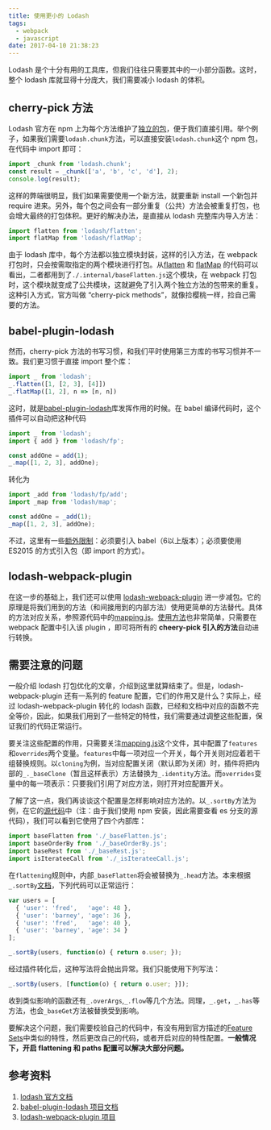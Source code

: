 ```yaml
---
title: 使用更小的 Lodash
tags:
  - webpack
  - javascript
date: 2017-04-10 21:38:23
---
```



Lodash 是个十分有用的工具库，但我们往往只需要其中的一小部分函数。这时，整个 lodash 库就显得十分庞大，我们需要减小 lodash 的体积。

## cherry-pick 方法
Lodash 官方在 npm 上为每个方法维护了[独立的包](https://github.com/lodash/lodash/tree/npm-packages)，便于我们直接引用。举个例子，如果我们需要`lodash.chunk`方法，可以直接安装`lodash.chunk`这个 npm 包，在代码中 import 即可：
```javascript
import _chunk from 'lodash.chunk';
const result = _chunk(['a', 'b', 'c', 'd'], 2);
console.log(result);
```
这样的弊端很明显，我们如果需要使用一个新方法，就要重新 install 一个新包并 require 进来。另外，每个包之间会有一部分重复（公共）方法会被重复打包，也会增大最终的打包体积。更好的解决办法，是直接从 lodash 完整库内导入方法：
```javascript
import flatten from 'lodash/flatten';
import flatMap from 'lodash/flatMap';
```
由于 lodash 库中，每个方法都以独立模块封装，这样的引入方法，在 webpack 打包时，只会按需取指定的两个模块进行打包。从[flatten](https://github.com/lodash/lodash/blob/master/flatten.js) 和 [flatMap]([flatten](https://github.com/lodash/lodash/blob/master/flatten.js)) 的代码可以看出，二者都用到了`./.internal/baseFlatten.js`这个模块，在 webpack 打包时，这个模块就变成了公共模块，这就避免了引入两个独立方法的包带来的重复。这种引入方式，官方叫做 “cherry-pick methods”，就像捡樱桃一样，捡自己需要的方法。

## babel-plugin-lodash
然而，cherry-pick 方法的书写习惯，和我们平时使用第三方库的书写习惯并不一致。我们更习惯于直接 import 整个库：
```javascript
import _ from 'lodash';
_.flatten([1, [2, 3], [4]])
_.flatMap([1, 2], n => [n, n])
```
这时，就是[babel-plugin-lodash](https://github.com/lodash/babel-plugin-lodash)库发挥作用的时候。在 babel 编译代码时，这个插件可以自动把这种代码
```javascript
import _ from 'lodash';
import { add } from 'lodash/fp';

const addOne = add(1);
_.map([1, 2, 3], addOne);
```
转化为
```javascript
import _add from 'lodash/fp/add';
import _map from 'lodash/map';

const addOne = _add(1);
_map([1, 2, 3], addOne);
```
不过，这里有一些[额外限制](https://github.com/lodash/babel-plugin-lodash#limitations)：必须要引入 babel（6以上版本）；必须要使用 ES2015 的方式引入包（即 import 的方式）。

## lodash-webpack-plugin
在这一步的基础上，我们还可以使用 [lodash-webpack-plugin](https://github.com/lodash/lodash-webpack-plugin) 进一步减包。它的原理是将我们用到的方法（和间接用到的内部方法）使用更简单的方法替代。具体的方法对应关系，参照源代码中的[mapping.js](https://github.com/lodash/lodash-webpack-plugin/blob/master/src/mapping.js)。[使用方法](https://github.com/lodash/lodash-webpack-plugin#usage)也非常简单，只需要在 webpack 配置中引入该 plugin ，即可将所有的 **cheery-pick 引入的方法**自动进行转换。

## 需要注意的问题
一般介绍 lodash 打包优化的文章，介绍到这里就算结束了。但是，lodash-webpack-plugin 还有一系列的 feature 配置，它们的作用又是什么？实际上，经过 lodash-webpack-plugin 转化的 lodash 函数，已经和文档中对应的函数不完全等价，因此，如果我们用到了一些特定的特性，我们需要通过调整这些配置，保证我们的代码正常运行。

要关注这些配置的作用，只需要关注[mapping.js](https://github.com/lodash/lodash-webpack-plugin/blob/master/src/mapping.js)这个文件，其中配置了`features`和`overrides`两个变量。`features`中每一项对应一个开关，每个开关则对应着若干组替换规则。以`cloning`为例，当对应配置关闭（默认即为关闭）时，插件将把内部的`_._baseClone`（暂且这样表示）方法替换为`_.identity`方法。而`overrides`变量中的每一项表示：只要我们引用了对应方法，则打开对应配置开关。

了解了这一点，我们再谈谈这个配置是怎样影响对应方法的。以`_.sortBy`方法为例，在它的[源代码](https://github.com/lodash/lodash/blob/es/sortBy.js)中（注：由于我们使用 npm 安装，因此需要查看 es 分支的源代码），我们可以看到它使用了四个内部库：
```javascript
import baseFlatten from './_baseFlatten.js';
import baseOrderBy from './_baseOrderBy.js';
import baseRest from './_baseRest.js';
import isIterateeCall from './_isIterateeCall.js';
```
在`flattening`规则中，内部`_baseFlatten`将会被替换为`_.head`方法。本来根据`_.sortBy`[文档](https://lodash.com/docs/4.17.4#sortBy)，下列代码可以正常运行：
```javascript
var users = [
  { 'user': 'fred',   'age': 48 },
  { 'user': 'barney', 'age': 36 },
  { 'user': 'fred',   'age': 40 },
  { 'user': 'barney', 'age': 34 }
];

_.sortBy(users, function(o) { return o.user; });
```
经过插件转化后，这种写法将会抛出异常。我们只能使用下列写法：
```javascript
_.sortBy(users, [function(o) { return o.user; }]);
```
收到类似影响的函数还有`_.overArgs`,`_.flow`等几个方法。同理，`_.get`，`_.has`等方法，也会`_baseGet`方法被替换受到影响。

要解决这个问题，我们需要校验自己的代码中，有没有用到官方描述的[Feature Sets](https://github.com/lodash/lodash-webpack-plugin#feature-sets)中类似的特性，然后更改自己的代码，或者开启对应的特性配置。**一般情况下，开启 flattening 和 paths 配置可以解决大部分问题。**

## 参考资料
1. [lodash 官方文档](https://lodash.com)
2. [babel-plugin-lodash 项目文档](https://github.com/lodash/babel-plugin-lodash)
3. [lodash-webpack-plugin 项目](https://github.com/lodash/lodash-webpack-plugin)

